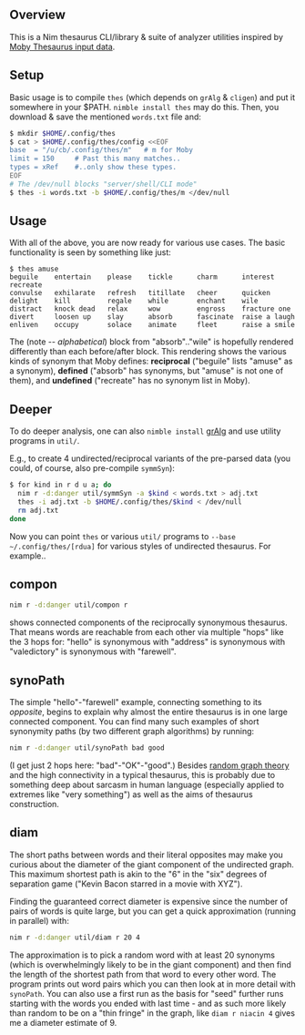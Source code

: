Overview
--------

This is a Nim thesaurus CLI/library & suite of analyzer utilities inspired by
[Moby Thesaurus input data](https://github.com/words/moby/raw/master/words.txt).

Setup
-----

Basic usage is to compile `thes` (which depends on `grAlg` & `cligen`) and put
it somewhere in your $PATH.  `nimble install thes` may do this.  Then, you
download & save the mentioned `words.txt` file and:
```sh
$ mkdir $HOME/.config/thes
$ cat > $HOME/.config/thes/config <<EOF
base  = "/u/cb/.config/thes/m"   # m for Moby
limit = 150     # Past this many matches..
types = xRef    #..only show these types.
EOF
# The /dev/null blocks "server/shell/CLI mode"
$ thes -i words.txt -b $HOME/.config/thes/m </dev/null
```

Usage
-----

With all of the above, you are now ready for various use cases.  The basic
functionality is seen by something like just:
```
$ thes amuse
beguile    entertain    please    tickle      charm      interest       recreate
convulse   exhilarate   refresh   titillate   cheer      quicken
delight    kill         regale    while       enchant    wile
distract   knock dead   relax     wow         engross    fracture one
divert     loosen up    slay      absorb      fascinate  raise a laugh
enliven    occupy       solace    animate     fleet      raise a smile
```
The (note -- *alphabetical*) block from "absorb".."wile" is hopefully rendered
differently than each before/after block.  This rendering shows the various
kinds of synonym that Moby defines: **reciprocal** ("beguile" lists "amuse" as a
synonym), **defined** ("absorb" has synonyms, but "amuse" is not one of them),
and **undefined** ("recreate" has no synonym list in Moby).

Deeper
------

To do deeper analysis, one can also `nimble install`
[grAlg](https://github.com/c-blake/gralg) and use utility programs in `util/`.

E.g., to create 4 undirected/reciprocal variants of the pre-parsed data (you
could, of course, also pre-compile `symmSyn`):
```sh
$ for kind in r d u a; do
  nim r -d:danger util/symmSyn -a $kind < words.txt > adj.txt
  thes -i adj.txt -b $HOME/.config/thes/$kind < /dev/null
  rm adj.txt
done
```
Now you can point `thes` or various `util/` programs to `--base
~/.config/thes/[rdua]` for various styles of undirected thesaurus.  For
example..

compon
------

```sh
nim r -d:danger util/compon r
```
shows connected components of the reciprocally synonymous thesaurus.  That means
words are reachable from each other via multiple "hops" like the 3 hops for:
"hello" is synonymous with "address" is synonymous with "valedictory" is
synonymous with "farewell".

synoPath
--------

The simple "hello"-"farewell" example, connecting something to its *opposite*,
begins to explain why almost the entire thesaurus is in one large connected
component.  You can find many such examples of short synonymity paths (by two
different graph algorithms) by running:
```sh
nim r -d:danger util/synoPath bad good
```
(I get just 2 hops here: "bad"-"OK"-"good".)  Besides
[random graph theory](https://en.wikipedia.org/wiki/Random_graph) and the high
connectivity in a typical thesaurus, this is probably due to something deep
about sarcasm in human language (especially applied to extremes like "very
something") as well as the aims of thesaurus construction.

diam
----

The short paths between words and their literal opposites may make you curious
about the diameter of the giant component of the undirected graph.  This maximum
shortest path is akin to the "6" in the "six" degrees of separation game ("Kevin
Bacon starred in a movie with XYZ").

Finding the guaranteed correct diameter is expensive since the number of pairs
of words is quite large, but you can get a quick approximation (running in
parallel) with:
```sh
nim r -d:danger util/diam r 20 4
```
The approximation is to pick a random word with at least 20 synonyms (which is
overwhelmingly likely to be in the giant component) and then find the length of
the shortest path from that word to every other word.  The program prints out
word pairs which you can then look at in more detail with `synoPath`.  You can
also use a first run as the basis for "seed" further runs starting with the
words you ended with last time - and as such more likely than random to be on
a "thin fringe" in the graph, like `diam r niacin 4` gives me a diameter
estimate of 9.
